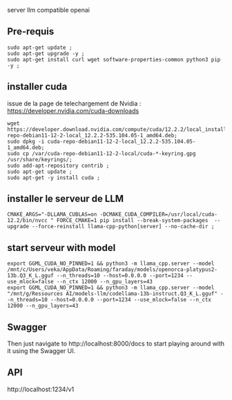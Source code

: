 server llm compatible openai

## Pre-requis
```
sudo apt-get update ; 
sudo apt-get upgrade -y ; 
sudo apt-get install curl wget software-properties-common python3 pip -y ; 
```
## installer cuda
issue de la page de telechargement de Nvidia : https://developer.nvidia.com/cuda-downloads
```
wget https://developer.download.nvidia.com/compute/cuda/12.2.2/local_installers/cuda-repo-debian11-12-2-local_12.2.2-535.104.05-1_amd64.deb;
sudo dpkg -i cuda-repo-debian11-12-2-local_12.2.2-535.104.05-1_amd64.deb;
sudo cp /var/cuda-repo-debian11-12-2-local/cuda-*-keyring.gpg /usr/share/keyrings/;
sudo add-apt-repository contrib ; 
sudo apt-get update ; 
sudo apt-get -y install cuda ;
```
## installer le serveur de LLM
```
CMAKE_ARGS="-DLLAMA_CUBLAS=on -DCMAKE_CUDA_COMPILER=/usr/local/cuda-12.2/bin/nvcc " FORCE_CMAKE=1 pip install --break-system-packages  --upgrade --force-reinstall llama-cpp-python[server] --no-cache-dir ;
```
## start serveur with model
```
export GGML_CUDA_NO_PINNED=1 && python3 -m llama_cpp.server --model /mnt/c/Users/veka/AppData/Roaming/faraday/models/openorca-platypus2-13b.Q3_K_L.gguf --n_threads=10 --host=0.0.0.0 --port=1234 --use_mlock=false --n_ctx 12000 --n_gpu_layers=43 
export GGML_CUDA_NO_PINNED=1 && python3 -m llama_cpp.server --model "/mnt/g/Ressources AI/models-llm/codellama-13b-instruct.Q3_K_L.gguf" --n_threads=10 --host=0.0.0.0 --port=1234 --use_mlock=false --n_ctx 12000 --n_gpu_layers=43 
```

## Swagger
Then just navigate to http://localhost:8000/docs to start playing around with it using the Swagger UI.

## API 
http://localhost:1234/v1
